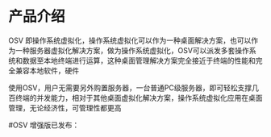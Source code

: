 # 产品介绍

OSV 即操作系统虚拟化，操作系统虚拟化可以作为一种桌面解决方案，也可以作为一种服务器虚拟化解决方案，做为操作系统虚拟化，OSV可以派发多套操作系统和数据至本地终端进行运算，这种桌面管理解决方案完全接近于终端的性能和完全兼容本地软件，硬件

使用OSV，用户无需要另外购置服务器，一台普通PC级服务器，即可轻松支撑几百终端的并发能力，相对于其他桌面虚拟化解决方案，操作系统虚拟化应用在桌面管理，无论经济性，可管理性都更高

#OSV 增强版已发布：


